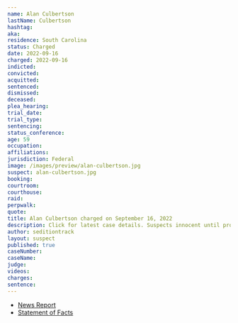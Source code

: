 ```yaml
---
name: Alan Culbertson
lastName: Culbertson
hashtag:
aka:
residence: South Carolina
status: Charged
date: 2022-09-16
charged: 2022-09-16
indicted:
convicted:
acquitted:
sentenced:
dismissed:
deceased:
plea_hearing:
trial_date:
trial_type:
sentencing:
status_conference:
age: 59
occupation:
affiliations:
jurisdiction: Federal
image: /images/preview/alan-culbertson.jpg
suspect: alan-culbertson.jpg
booking:
courtroom:
courthouse:
raid:
perpwalk:
quote:
title: Alan Culbertson charged on September 16, 2022
description: Click for latest case details. Suspects innocent until proven guilty.
author: seditiontrack
layout: suspect
published: true
caseNumber: 
caseName:
judge:
videos:
charges:
sentence:
---
```

- [News Report](https://www.thestate.com/news/local/crime/article267161521.html)
- [Statement of Facts](https://extremism.gwu.edu/sites/g/files/zaxdzs2191/f/William%20Gallman%20Joei%20Gallman%20and%20Alan%20Culbertson%20Statement%20of%20Facts.pdf)

